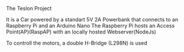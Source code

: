 The Teslon Project

It is a Car powered by a standart 5V 2A Powerbank that connects to an Raspberry Pi and an Arduino Nano
The Raspberry Pi hosts an Access Point(AP)(RaspAP) with an locally hosted Webserver(NodeJs)

To controll the motors, a double H-Bridge (L298N) is used
